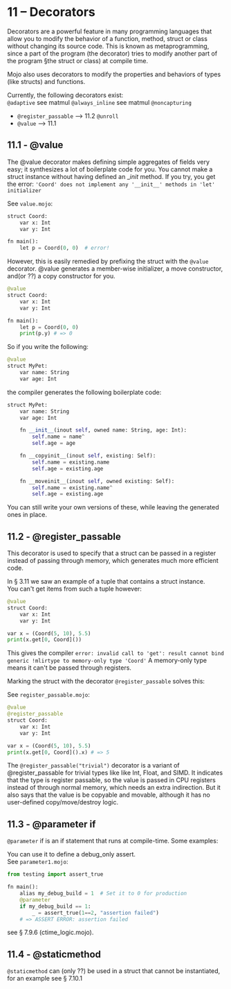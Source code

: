 # 11 – Decorators

Decorators are a powerful feature in many programming languages that allow you to modify the behavior of a function, method, struct or class without changing its source code. This is known as metaprogramming, since a part of the program (the decorator) tries to modify another part of the program §the struct or class) at compile time.

Mojo also uses decorators to modify the properties and behaviors of types (like structs) and functions.

Currently, the following decorators exist:  
`@adaptive`     see matmul
`@always_inline` see matmul
`@noncapturing`
* `@register_passable` --> 11.2
`@unroll`
* `@value` --> 11.1

## 11.1 - @value
The @value decorator makes defining simple aggregates of fields very easy; it synthesizes a lot of boilerplate code for you.
You cannot make a struct instance without having defined an __init_ method. If you try, you get the error: `'Coord' does not implement any '__init__' methods in 'let' initializer`

See `value.mojo`:
```py
struct Coord:
    var x: Int
    var y: Int

fn main():
    let p = Coord(0, 0)  # error!
```

However, this is easily remedied by prefixing the struct with the `@value` decorator.
@value generates a member-wise initializer, a move constructor, and(or ??) a copy constructor for you.

```py
@value
struct Coord:
    var x: Int
    var y: Int

fn main():
    let p = Coord(0, 0)
    print(p.y) # => 0
```

So if you write the following:  
```py
@value
struct MyPet:
    var name: String
    var age: Int
```

the compiler generates the following boilerplate code:

```py
struct MyPet:
    var name: String
    var age: Int

    fn __init__(inout self, owned name: String, age: Int):
        self.name = name^
        self.age = age

    fn __copyinit__(inout self, existing: Self):
        self.name = existing.name
        self.age = existing.age

    fn __moveinit__(inout self, owned existing: Self):
        self.name = existing.name^
        self.age = existing.age
```

You can still write your own versions of these, while leaving the generated ones in place.


## 11.2 - @register_passable
This decorator is used to specify that a struct can be passed in a register instead of passing through memory, which generates much more efficient code.

In § 3.11 we saw an example of a tuple that contains a struct instance.  
You can't get items from such a tuple however: 

```py
@value
struct Coord:
    var x: Int
    var y: Int

var x = (Coord(5, 10), 5.5)
print(x.get[0, Coord]())
```

This gives the compiler `error: invalid call to 'get': result cannot bind generic !mlirtype to memory-only type 'Coord'`
A memory-only type means it can't be passed through registers.

Marking the struct with the decorator `@register_passable` solves this:

See `register_passable.mojo`:
```py
@value
@register_passable
struct Coord:
    var x: Int
    var y: Int

var x = (Coord(5, 10), 5.5)
print(x.get[0, Coord]().x) # => 5
```

The `@register_passable("trivial")` decorator is a variant of @register_passable for trivial types like like Int, Float, and SIMD. It indicates that the type is register passable, so the value is passed in CPU registers instead of through normal memory, which needs an extra indirection. But it also says that the value is be copyable and movable, although it has no user-defined copy/move/destroy logic.  

## 11.3 - @parameter if
`@parameter` if is an if statement that runs at compile-time.
Some examples:

You can use it to define a debug_only assert.  
See `parameter1.mojo`:
```py
from testing import assert_true

fn main():
    alias my_debug_build = 1  # Set it to 0 for production
    @parameter
    if my_debug_build == 1:
        _ = assert_true(1==2, "assertion failed")
    # => ASSERT ERROR: assertion failed
```

see § 7.9.6 (ctime_logic.mojo).

## 11.4 - @staticmethod
`@staticmethod` can (only ??) be used in a struct that cannot be instantiated, for an example see § 7.10.1

